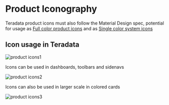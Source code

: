 # Product Iconography

Teradata product icons must also follow the Material Design spec, potential for usage as [Full color product icons](https://material.io/design/iconography/product-icons.html#design-principles) and as [Single color system icons](https://material.io/design/iconography/system-icons.html)

## Icon usage in Teradata

![product icons1](assets/images/product-icons1.png)

Icons can be used in dashboards, toolbars and sidenavs

![product icons2](assets/images/product-icons2.png)

Icons can also be used in larger scale in colored cards

![product icons3](assets/images/product-icons3.png)
